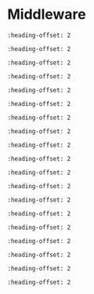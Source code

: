 # Middleware

```{include} ../../../../release/commonrn/topics/aws_iot.md
:heading-offset: 2
```

```{include} ../../../../release/commonrn/topics/eiq.md
:heading-offset: 2
```

```{include} ../../../../release/commonrn/topics/fatfs.md
:heading-offset: 2
```

```{include} ../../../../release/commonrn/topics/freemaster.md
:heading-offset: 2
```

```{include} ../../../../release/commonrn/topics/littlefs.md
:heading-offset: 2
```

```{include} ../../../../release/commonrn/topics/lwip.md
:heading-offset: 2
```

```{include} ../../../../release/commonrn/topics/motor_control_software_acim_bldc_pmsm.md
:heading-offset: 2
```

```{include} ../../../../release/commonrn/topics/mbedtls.md
:heading-offset: 2
```

```{include} ../../../../release/commonrn/topics/mcu_boot.md
:heading-offset: 2
```

```{include} ../../../../release/commonrn/topics/multicore.md
:heading-offset: 2
```

```{include} ../../../../release/commonrn/topics/nghttp2_http_2_c_library.md
:heading-offset: 2
```

```{include} ../../../../release/commonrn/topics/nxp_wi-fi.md
:heading-offset: 2
```

```{include} ../../../../release/commonrn/topics/psa_test_suite.md
:heading-offset: 2
```

```{include} ../../../../release/commonrn/topics/sdmmc_stack.md
:heading-offset: 2
```

```{include} ../../../../release/commonrn/topics/tf-m.md
:heading-offset: 2
```

```{include} ../../../../release/commonrn/topics/usb_host_device_otg_stack.md
:heading-offset: 2
```

```{include} ../../../../release/commonrn/topics/USB_Stack.md
:heading-offset: 2
```

```{include} ../../../../release/commonrn/topics/wireless_edgefast_bluetooth_pal.md
:heading-offset: 2
```

```{include} ../../../../release/commonrn/topics/cmsis_dsp_library.md
:heading-offset: 2
```

